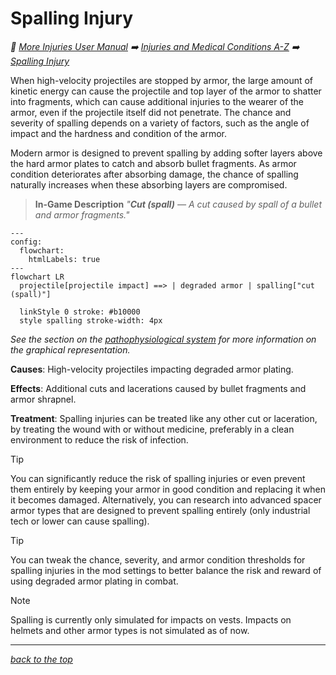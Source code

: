 # Spalling Injury

<!-- @generate_breadcrumb_trail {"template": "_:file_folder: {0}_", "connector": " :arrow_right: "} -->
_:file_folder: [More Injuries User Manual](/docs/wiki/README.md) :arrow_right: [Injuries and Medical Conditions A-Z](/docs/wiki/injuries/README.md) :arrow_right: [Spalling Injury](/docs/wiki/injuries/spalling-injury.md)_
<!-- @end_generated_block -->

When high-velocity projectiles are stopped by armor, the large amount of kinetic energy can cause the projectile and top layer of the armor to shatter into fragments, which can cause additional injuries to the wearer of the armor, even if the projectile itself did not penetrate. The chance and severity of spalling depends on a variety of factors, such as the angle of impact and the hardness and condition of the armor. 

Modern armor is designed to prevent spalling by adding softer layers above the hard armor plates to catch and absorb bullet fragments. As armor condition deteriorates after absorbing damage, the chance of spalling naturally increases when these absorbing layers are compromised.

> **In-Game Description**
> _"**Cut (spall)** &mdash; A cut caused by spall of a bullet and armor fragments."_

```mermaid
---
config:
  flowchart:
    htmlLabels: true
---
flowchart LR
  projectile[projectile impact] ==> | degraded armor | spalling["cut (spall)"]

  linkStyle 0 stroke: #b10000
  style spalling stroke-width: 4px
```

*See the section on the [pathophysiological system](/docs/wiki/pathophysiological-system.md#pathophysiological-system) for more information on the graphical representation.*

**Causes**: High-velocity projectiles impacting degraded armor plating.

**Effects**: Additional cuts and lacerations caused by bullet fragments and armor shrapnel.

**Treatment**: Spalling injuries can be treated like any other cut or laceration, by treating the wound with or without medicine, preferably in a clean environment to reduce the risk of infection.

> [!TIP]
> You can significantly reduce the risk of spalling injuries or even prevent them entirely by keeping your armor in good condition and replacing it when it becomes damaged. Alternatively, you can research into advanced spacer armor types that are designed to prevent spalling entirely (only industrial tech or lower can cause spalling).

> [!TIP]
> You can tweak the chance, severity, and armor condition thresholds for spalling injuries in the mod settings to better balance the risk and reward of using degraded armor plating in combat.

> [!NOTE]
> Spalling is currently only simulated for impacts on vests. Impacts on helmets and other armor types is not simulated as of now.

<!-- @generate_link_to_top {"template": "---\n_[back to the top]({1})_"} -->
---
_[back to the top](#spalling-injury)_
<!-- @end_generated_block -->
